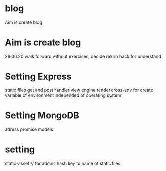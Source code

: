 # blog

Aim is create blog

# Aim is create blog

28.06.20 walk forward without exercises, decide return back for understand

# Setting Express

static files
get and post handler
view engine render
cross-env for create variable of environment independed of operating system

# Setting MongoDB

adress
promise
models

# setting

static-asset // for adding hash key to name of static files
